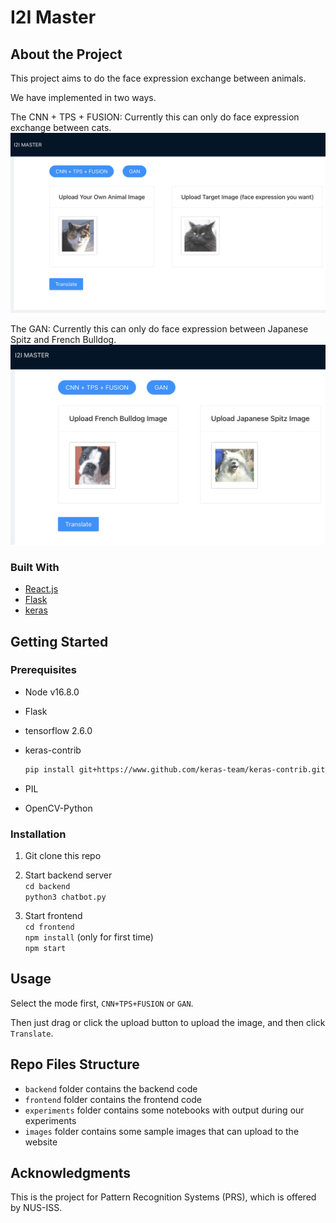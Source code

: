 # I2I Master

## About the Project

This project aims to do the face expression exchange between animals.

We have implemented in two ways.

The CNN + TPS + FUSION:
Currently this can only do face expression exchange between cats.
![cnn screenshot](cnn.png)

The GAN:
Currently this can only do face expression between Japanese Spitz and French Bulldog.
![gan screenshot](gan.png)

### Built With

* [React.js](https://reactjs.org/)
* [Flask](https://flask.palletsprojects.com/en/2.0.x/)
* [keras](https://keras.io/)

## Getting Started

### Prerequisites

* Node v16.8.0
* Flask
* tensorflow 2.6.0
* keras-contrib

    ```sh
    pip install git+https://www.github.com/keras-team/keras-contrib.git`
    ```

* PIL
* OpenCV-Python

### Installation

1. Git clone this repo

2. Start backend server \
`cd backend` \
`python3 chatbot.py`

3. Start frontend \
`cd frontend` \
`npm install` (only for first time) \
`npm start`

## Usage

Select the mode first, `CNN+TPS+FUSION` or `GAN`.

Then just drag or click the upload button to upload the image, and then click `Translate`.


## Repo Files Structure

* `backend` folder contains the backend code
* `frontend` folder contains the frontend code
* `experiments` folder contains some notebooks with output during our experiments
* `images` folder contains some sample images that can upload to the website

## Acknowledgments

This is the project for Pattern Recognition Systems (PRS), which is offered by NUS-ISS.